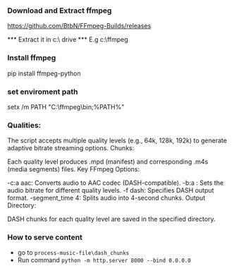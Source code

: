 ### Download and Extract ffmpeg
https://github.com/BtbN/FFmpeg-Builds/releases

*** Extract it in c:\ drive *** 
E.g c:\ffmpeg

### Install ffmpeg
pip install ffmpeg-python

### set enviroment path
setx /m PATH "C:\ffmpeg\bin;%PATH%"


###  Qualities:

The script accepts multiple quality levels (e.g., 64k, 128k, 192k) to generate adaptive bitrate streaming options.
Chunks:

Each quality level produces .mpd (manifest) and corresponding .m4s (media segments) files.
Key FFmpeg Options:

-c:a aac: Converts audio to AAC codec (DASH-compatible).
-b:a <bitrate>: Sets the audio bitrate for different quality levels.
-f dash: Specifies DASH output format.
-segment_time 4: Splits audio into 4-second chunks.
Output Directory:

DASH chunks for each quality level are saved in the specified directory.


### How to serve content 
 - go to `process-music-file\dash_chunks`
 - Run command `python -m http.server 8000 --bind 0.0.0.0`
